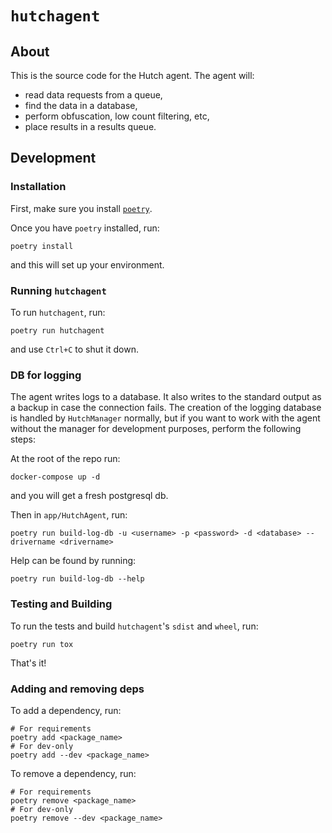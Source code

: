 # `hutchagent`

## About

This is the source code for the Hutch agent. The agent will:

- read data requests from a queue,
- find the data in a database,
- perform obfuscation, low count filtering, etc,
- place results in a results queue.

## Development

### Installation

First, make sure you install [`poetry`](https://python-poetry.org/docs/#installation).

Once you have `poetry` installed, run:

```shell
poetry install
```

and this will set up your environment.

### Running `hutchagent`

To run `hutchagent`, run:

```shell
poetry run hutchagent
```

and use `Ctrl+C` to shut it down.

### DB for logging

The agent writes logs to a database. It also writes to the standard output as a backup in case the connection fails. The creation of the logging database is handled by `HutchManager` normally, but if you want to work with the agent without the manager for development purposes, perform the following steps:

At the root of the repo run:

```shell
docker-compose up -d
```

and you will get a fresh postgresql db.

Then in `app/HutchAgent`, run:

```shell
poetry run build-log-db -u <username> -p <password> -d <database> --drivername <drivername>
```

Help can be found by running:

```shell
poetry run build-log-db --help
```

### Testing and Building

To run the tests and build `hutchagent`'s `sdist` and `wheel`, run:

```shell
poetry run tox
```

That's it!

### Adding and removing deps

To add a dependency, run:

```shell
# For requirements
poetry add <package_name>
# For dev-only
poetry add --dev <package_name>
```

To remove a dependency, run:

```shell
# For requirements
poetry remove <package_name>
# For dev-only
poetry remove --dev <package_name>
```
